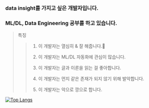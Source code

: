 ### data insight를 가지고 싶은 개발자입니다.
### ML/DL, Data Engineering 공부를 하고 있습니다.

> 특징
> > 1. 이 개발자는 열심히 & 잘 해줍니다.👋
> > 
> > 2. 이 개발자는 ML/DL 자동화에 관심이 많습니다.
> > 
> > 3. 이 개발자는 글과 이론을 읽는 걸 좋아합니다.
> >
> > 4. 이 개발자는 먼지 같은 존재가 되지 않기 위해 발악합니다.
> >
> > 5. 이 개발자는 악으로 깡으로 합니다.

[![Top Langs](https://github-readme-stats.vercel.app/api/top-langs/?username=yuj0630)](https://github.com/yuj0630/github-readme-stats)
<!--
**yuj0630/yuj0630** is a ✨ _special_ ✨ repository because its `README.md` (this file) appears on your GitHub profile.

Here are some ideas to get you started:

- 🔭 I’m currently working on ...
- 🌱 I’m currently learning ...
- 👯 I’m looking to collaborate on ...
- 🤔 I’m looking for help with ...
- 💬 Ask me about ...
- 📫 How to reach me: ...
- 😄 Pronouns: ...
- ⚡ Fun fact: ...
-->
